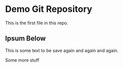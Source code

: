# Demo Git Repository

This is the first file in this repo.

## Ipsum Below

This is some text to be save again and again and again.


Some more stuff

